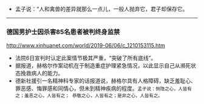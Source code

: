 - 孟子说：“人和禽兽的差异就那么一点儿，一般人抛弃它，君子却保存它。
---
### 德国男护士因杀害85名患者被判终身监禁
http://www.xinhuanet.com/world/2019-06/06/c_1210153115.htm
- 法院6日宣判时认定此案情节极其严重，“突破了所有底线”。
- 据报道，赫格尔作案动机在于制造重症护理紧急情况，以此显示自己从濒死状态挽救病人的能力。
- 德新社援引一名精神科专家的话报道说，赫格尔具有人格障碍，缺乏羞耻心、罪恶感、悔罪感和同情心，但未到精神疾病的程度。`孟子说：恻隐之心，人皆有之；羞恶之心，人皆有之； 恭敬之心，人皆有之；是非之心，人皆有之。`